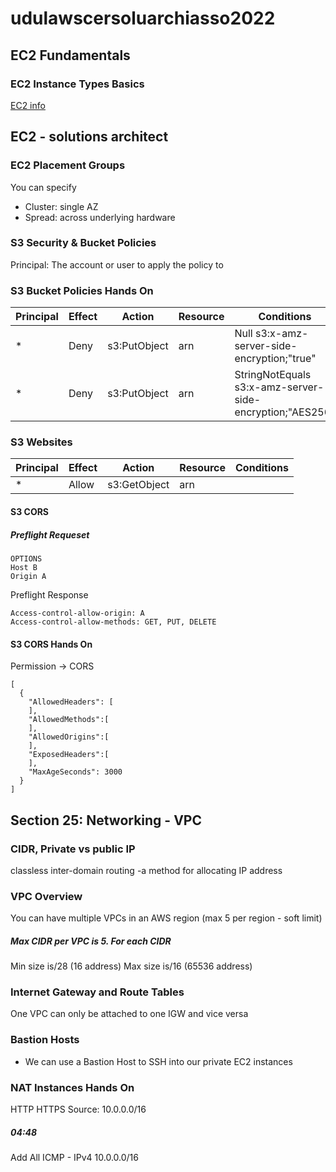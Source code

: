 # udulawscersoluarchiasso2022

## EC2 Fundamentals
### EC2 Instance Types Basics
[EC2 info](http://ec2instances.info)


## EC2 - solutions architect
### EC2 Placement Groups
You can specify
- Cluster: single AZ
- Spread: across underlying hardware

### S3 Security & Bucket Policies
Principal: The account or user to apply the policy to
### S3 Bucket Policies Hands On
|Principal|Effect|Action|Resource|Conditions|
|--|--|--|--|--|
|\*|Deny|s3:PutObject|arn| Null s3:x-amz-server-side-encryption;"true"|
|\*|Deny|s3:PutObject|arn| StringNotEquals s3:x-amz-server-side-encryption;"AES256"|

### S3 Websites
|Principal|Effect|Action|Resource|Conditions|
|--|--|--|--|--|
|\*|Allow|s3:GetObject|arn||



#### S3 CORS
##### Preflight Requeset
```
OPTIONS
Host B
Origin A
```
Preflight Response
```
Access-control-allow-origin: A
Access-control-allow-methods: GET, PUT, DELETE
```

#### S3 CORS Hands On
Permission -> CORS
```
[
  {
    "AllowedHeaders": [
    ],
    "AllowedMethods":[
    ],
    "AllowedOrigins":[
    ],
    "ExposedHeaders":[
    ],
    "MaxAgeSeconds": 3000
  }
]
```



## Section 25: Networking - VPC
### CIDR, Private vs public IP
classless inter-domain routing -a method for allocating IP address

### VPC Overview
You can have multiple VPCs in an AWS region (max 5 per region - soft limit)

##### Max CIDR per VPC is 5. For each CIDR
Min size is/28  (16 address)
Max size is/16  (65536 address)

### Internet Gateway and Route Tables

One VPC can only be attached to one IGW and vice versa

### Bastion Hosts
- We can use a Bastion Host to SSH into our private EC2 instances


### NAT Instances Hands On
HTTP
HTTPS
Source: 10.0.0.0/16
##### 04:48
Add All ICMP - IPv4   10.0.0.0/16
